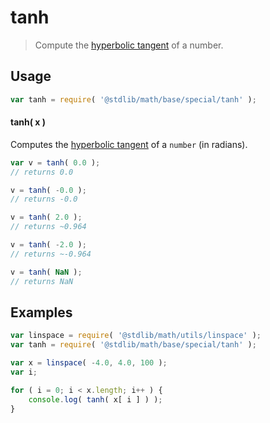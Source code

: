 # tanh

> Compute the [hyperbolic tangent][hyperbolic-tangent] of a number.


<section class="usage">

## Usage

``` javascript
var tanh = require( '@stdlib/math/base/special/tanh' );
```

#### tanh( x )

Computes the [hyperbolic tangent][hyperbolic-tangent] of a `number` (in radians).

``` javascript
var v = tanh( 0.0 );
// returns 0.0

v = tanh( -0.0 );
// returns -0.0

v = tanh( 2.0 );
// returns ~0.964

v = tanh( -2.0 );
// returns ~-0.964

v = tanh( NaN );
// returns NaN
```

</section>

<!-- /.usage -->


<section class="examples">

## Examples

``` javascript
var linspace = require( '@stdlib/math/utils/linspace' );
var tanh = require( '@stdlib/math/base/special/tanh' );

var x = linspace( -4.0, 4.0, 100 );
var i;

for ( i = 0; i < x.length; i++ ) {
    console.log( tanh( x[ i ] ) );
}
```

</section>

<!-- /.examples -->


<section class="links">

[hyperbolic-tangent]: http://mathworld.wolfram.com/HyperbolicTangent.html

</section>

<!-- /.links -->
